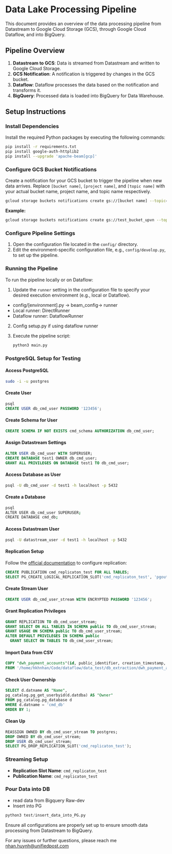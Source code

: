 # Data Lake Processing Pipeline

This document provides an overview of the data processing pipeline from Datastream to Google Cloud Storage (GCS), through Google Cloud Dataflow, and into BigQuery.

## Pipeline Overview

1. **Datastream to GCS**: Data is streamed from Datastream and written to Google Cloud Storage.
2. **GCS Notification**: A notification is triggered by changes in the GCS bucket.
3. **Dataflow**: Dataflow processes the data based on the notification and transforms it.
4. **BigQuery**: Processed data is loaded into BigQuery for Data Warehouse.

## Setup Instructions

### Install Dependencies

Install the required Python packages by executing the following commands:

```bash
pip install -r requirements.txt 
pip install google-auth-httplib2
pip install --upgrade 'apache-beam[gcp]'
```

### Configure GCS Bucket Notifications

Create a notification for your GCS bucket to trigger the pipeline when new data arrives. Replace `[bucket name]`, `[project name]`, and `[topic name]` with your actual bucket name, project name, and topic name respectively.

```bash
gcloud storage buckets notifications create gs://[bucket name] --topic=projects/[project name]/topics/[topic name]
```

**Example:**

```bash
gcloud storage buckets notifications create gs://test_bucket_upvn --topic=projects/pj-bu-dw-data-sbx/topics/gcs_noti -p datastream-postgres/datastream/cmd_test
```

### Configure Pipeline Settings

1. Open the configuration file located in the `config/` directory.
2. Edit the environment-specific configuration file, e.g., `config/develop.py`, to set up the pipeline.

### Running the Pipeline

To run the pipeline locally or on Dataflow:

1. Update the `runner` setting in the configuration file to specify your desired execution environment (e.g., local or Dataflow).
- config/[environment].py -> beam_config-> runner
- Local runner: DirectRunner
- Dataflow runner: DataflowRunner
2. Config setup.py if using dataflow runner
2. Execute the pipeline script:

    ```bash
    python3 main.py
    ```

### PostgreSQL Setup for Testing

#### Access PostgreSQL

```bash
sudo -i -u postgres
```

#### Create User

```sql
psql
CREATE USER db_cmd_user PASSWORD '123456';
```

#### Create Schema for User

```sql
CREATE SCHEMA IF NOT EXISTS cmd_schema AUTHORIZATION db_cmd_user;
```

#### Assign Datastream Settings

```sql
ALTER USER db_cmd_user WITH SUPERUSER;
CREATE DATABASE test1 OWNER db_cmd_user;
GRANT ALL PRIVILEGES ON DATABASE test1 TO db_cmd_user;
```

#### Access Database as User

```bash
psql -U db_cmd_user -d test1 -h localhost -p 5432
```

#### Create a Database

```bash
psql
ALTER USER db_cmd_user SUPERUSER;
CREATE DATABASE cmd_db;
```

#### Access Datastream User

```bash
psql -U datastream_user -d test1 -h localhost -p 5432
```

#### Replication Setup

Follow the [official documentation](https://cloud.google.com/datastream/docs/configure-your-source-postgresql-database) to configure replication:

```sql
CREATE PUBLICATION cmd_replicaton_test FOR ALL TABLES;
SELECT PG_CREATE_LOGICAL_REPLICATION_SLOT('cmd_replicaton_test', 'pgoutput');
```

#### Create Stream User

```sql
CREATE USER db_cmd_user_stream WITH ENCRYPTED PASSWORD '123456';
```

#### Grant Replication Privileges

```sql
GRANT REPLICATION TO db_cmd_user_stream;
GRANT SELECT ON ALL TABLES IN SCHEMA public TO db_cmd_user_stream;
GRANT USAGE ON SCHEMA public TO db_cmd_user_stream;
ALTER DEFAULT PRIVILEGES IN SCHEMA public
  GRANT SELECT ON TABLES TO db_cmd_user_stream;
```

#### Import Data from CSV

```sql
COPY "dwh_payment_accounts"(id, public_identifier, creation_timestamp, last_update_timestamp, activated_timestamp, ended_timestamp, info_valid_from_timestamp, identifier, scheme, country, currency, bank_scheme, bank_identifier, status, type)
FROM '/home/hkhnhan/Code/dataflow/data_test/db_extraction/dwh_payment_accounts' DELIMITER ',' CSV;
```

#### Check User Ownership

```sql
SELECT d.datname AS "Name",
pg_catalog.pg_get_userbyid(d.datdba) AS "Owner"
FROM pg_catalog.pg_database d
WHERE d.datname = 'cmd_db'
ORDER BY 1;
```

#### Clean Up

```sql
REASSIGN OWNED BY db_cmd_user_stream TO postgres;
DROP OWNED BY db_cmd_user_stream;
DROP USER db_cmd_user_stream;
SELECT PG_DROP_REPLICATION_SLOT('cmd_replicaton_test');
```

### Streaming Setup

- **Replication Slot Name**: `cmd_replicaton_test`
- **Publication Name**: `cmd_replicaton_test`

### Pour Data into DB
- read data from Bigquery Raw-dev
- Insert into PG
```Python
python3 test/insert_data_into_PG.py
```

Ensure all configurations are properly set up to ensure smooth data processing from Datastream to BigQuery.

For any issues or further questions, please reach me nhan.huynh@unifiedpost.com